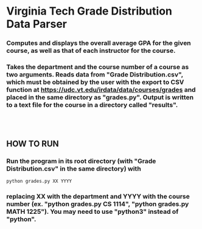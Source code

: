 # Virginia Tech Grade Distribution Data Parser
### Computes and displays the overall average GPA for the given course, as well as that of each instructor for the course.  

### Takes the department and the course number of a course as two arguments. Reads data from "Grade Distribution.csv", which must be obtained by the user with the export to CSV function at https://udc.vt.edu/irdata/data/courses/grades and placed in the same directory as "grades.py". Output is written to a text file for the course in a directory called "results".
<br><br>
## HOW TO RUN
### Run the program in its root directory (with "Grade Distribution.csv" in the same directory) with
    python grades.py XX YYYY
### replacing XX with the department and YYYY with the course number (ex. "python grades.py CS 1114", "python grades.py MATH 1225"). You may need to use "python3" instead of "python".